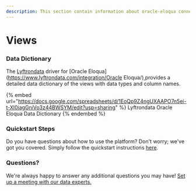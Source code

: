 ```yaml
---
description: This section contain information about oracle-eloqua connector views information
---
```


# Views

### Data Dictionary

The [Lyftrondata](https://www.lyftrondata.com/) driver for [Oracle Eloqua](https://www.lyftrondata.com/integration/Oracle Eloqua/)[ ](https://www.lyftrondata.com/integration/oracle-eloqua/)provides a detailed data dictionary of the views with data types and column names.

{% embed url="https://docs.google.com/spreadsheets/d/1EoQp9Z4ngUXAAPO7n5ei-t-Xl0iagGniVo3z44BWSYM/edit?usp=sharing" %}
Lyftrondata Oracle Eloqua Data Dictionary
{% endembed %}

### Quickstart Steps

Do you have questions about how to use the platform? Don't worry; we've got you covered. Simply follow the quickstart instructions [here](../../../../quickstart-steps.md).

### Questions? <a href="#questions" id="questions"></a>

We're always happy to answer any additional questions you may have! [Set up a meeting with our data experts.](https://www.lyftrondata.com/book-a-meeting/)


